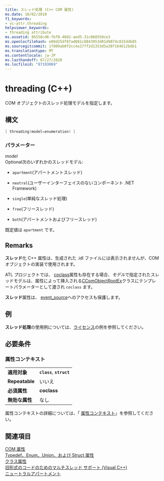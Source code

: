 ```yaml
---
title: スレッド処理 (C++ COM 属性)
ms.date: 10/02/2018
f1_keywords:
- vc-attr.threading
helpviewer_keywords:
- threading attribute
ms.assetid: 9b558cd6-fbf0-4602-aed5-31c068550ce3
ms.openlocfilehash: e08d25df07ad881c8843953d01d9074c815ddb85
ms.sourcegitcommit: 1f009ab0f2cc4a177f2d1353d5a38f164612bdb1
ms.translationtype: MT
ms.contentlocale: ja-JP
ms.lasthandoff: 07/27/2020
ms.locfileid: "87193069"
---
```

# <a name="threading-c"></a>threading (C++)

COM オブジェクトのスレッド処理モデルを指定します。

## <a name="syntax"></a>構文

```cpp
[ threading(model=enumeration) ]
```

### <a name="parameters"></a>パラメーター

*model*<br/>
Optional次のいずれかのスレッドモデル:

- `apartment`(アパートメントスレッド)

- `neutral`(ユーザーインターフェイスのないコンポーネント .NET Framework)

- `single`(単純なスレッド処理)

- `free`(フリースレッド)

- `both`(アパートメントおよびフリースレッド)

既定値は `apartment` です。

## <a name="remarks"></a>Remarks

**スレッド**化 C++ 属性は、生成された .idl ファイルには表示されませんが、COM オブジェクトの実装で使用されます。

ATL プロジェクトでは、 [coclass](coclass.md)属性も存在する場合、*モデル*で指定されたスレッドモデルは、属性によって挿入される[CComObjectRootEx](../../atl/reference/ccomobjectrootex-class.md)クラスにテンプレートパラメーターとして渡され `coclass` ます。

**スレッド**属性は、 [event_source](event-source.md)へのアクセスも保護します。

## <a name="example"></a>例

**スレッド処理**の使用例については、[ライセンス](licensed.md)の例を参照してください。

## <a name="requirements"></a>必要条件

### <a name="attribute-context"></a>属性コンテキスト

|||
|-|-|
|**適用対象**|**`class`**, **`struct`**|
|**Repeatable**|いいえ|
|**必須属性**|**coclass**|
|**無効な属性**|なし|

属性コンテキストの詳細については、「 [属性コンテキスト](cpp-attributes-com-net.md#contexts)」を参照してください。

## <a name="see-also"></a>関連項目

[COM 属性](com-attributes.md)<br/>
[Typedef、Enum、Union、および Struct 属性](typedef-enum-union-and-struct-attributes.md)<br/>
[クラス属性](class-attributes.md)<br/>
[旧形式のコードのためのマルチスレッド サポート (Visual C++)](../../parallel/multithreading-support-for-older-code-visual-cpp.md)<br/>
[ニュートラルアパートメント](/windows/win32/cossdk/neutral-apartments)
